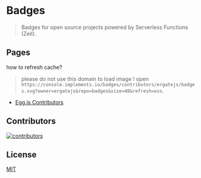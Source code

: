 # Badges

> Badges for open source projects powered by Serverless Functions (Zeit).

## Pages

how to refresh cache?

> please do not use this domain to load image !
> open `https://console.implements.io/badges/contributors/ergatejs/badges.svg?owner=ergatejs&repo=badges&size=48&refresh=oss`.

- [Egg.js Contributors](/pages/eggjs.html)

## Contributors

[![contributors](https://ergatejs.implements.io/badges/contributors/ergatejs/badges.svg?owner=ergatejs&repo=badges&size=48)](https://github.com/ergatejs/badges/graphs/contributors)

## License

[MIT](https://github.com/ergatejs/badges/blob/master/LICENSE)
